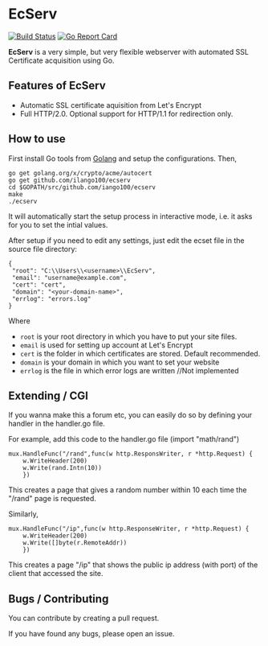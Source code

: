 # EcServ
[![Build Status](https://travis-ci.org/ilango100/ecserv.svg?branch=master)](https://travis-ci.org/ilango100/ecserv) [![Go Report Card](https://goreportcard.com/badge/github.com/ilango100/ecserv)](https://goreportcard.com/report/github.com/ilango100/ecserv)

**EcServ** is a very simple, but very flexible webserver with automated SSL Certificate acquisition using Go.

## Features of EcServ

- Automatic SSL certificate aquisition from Let's Encrypt
- Full HTTP/2.0. Optional support for HTTP/1.1 for redirection only.

## How to use

First install Go tools from [Golang](http://golang.org) and setup the configurations.
Then,

```
go get golang.org/x/crypto/acme/autocert
go get github.com/ilango100/ecserv
cd $GOPATH/src/github.com/iango100/ecserv
make
./ecserv
```
It will automatically start the setup process in interactive mode, i.e. it asks for you to set the intial values.

After setup if you need to edit any settings, just edit the ecset file in the source file directory:
```
{
 "root": "C:\\Users\\<username>\\EcServ",
 "email": "username@example.com",
 "cert": "cert",
 "domain": "<your-domain-name>",
 "errlog": "errors.log"
}
```

Where 
- `root` is your root directory in which you have to put your site files.
- `email` is used for setting up account at Let's Encrypt
- `cert` is the folder in which certificates are stored. Default recommended.
- `domain` is your domain in which you want to set your website
- `errlog` is the file in which error logs are written //Not implemented

## Extending / CGI

If you wanna make this a forum etc, you can easily do so by defining your handler in the handler.go file.

For example, add this code to the handler.go file (import "math/rand")
```
mux.HandleFunc("/rand",func(w http.ResponsWriter, r *http.Request) {
	w.WriteHeader(200)
	w.Write(rand.Intn(10))
	})
```
This creates a page that gives a random number within 10 each time the "/rand" page is requested.

Similarly,
```
mux.HandleFunc("/ip",func(w http.ResponseWriter, r *http.Request) {
	w.WriteHeader(200)
	w.Write([]byte(r.RemoteAddr))
	})
```
This creates a page "/ip" that shows the public ip address (with port) of the client that accessed the site.

## Bugs / Contributing

You can contribute by creating a pull request.

If you have found any bugs, please open an issue.

